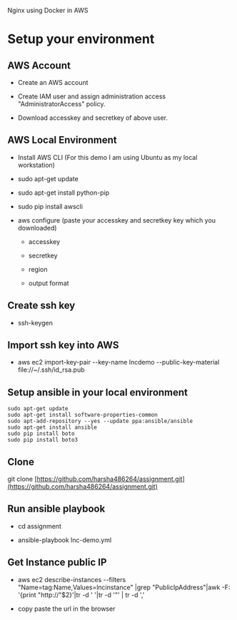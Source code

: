 Nginx using Docker in AWS

# Setup your environment 

## AWS Account

* Create an AWS account

* Create IAM user and assign administration access "AdministratorAccess" policy.

* Download accesskey and secretkey of above user.

## AWS Local Environment

* Install AWS CLI (For this demo I am using Ubuntu as my local workstation)

* sudo apt-get update

* sudo apt-get install python-pip

* sudo pip install awscli

* aws configure (paste your accesskey and secretkey key which you downloaded)

    * accesskey

    * secretkey

    * region

    * output format

## Create ssh key

* ssh-keygen

## Import ssh key into AWS

* aws ec2 import-key-pair --key-name lncdemo --public-key-material file://~/.ssh/id_rsa.pub

## Setup ansible in your local environment

```
sudo apt-get update
sudo apt-get install software-properties-common
sudo apt-add-repository --yes --update ppa:ansible/ansible
sudo apt-get install ansible
sudo pip install boto
sudo pip install boto3
```
## Clone 

git clone [https://github.com/harsha486264/assignment.git](https://github.com/harsha486264/assignment.git)

## Run ansible playbook

* cd assignment

* ansible-playbook lnc-demo.yml

## Get Instance public IP

* aws ec2 describe-instances --filters "Name=tag:Name,Values=lncinstance" |grep "PublicIpAddress"|awk -F: '{print "http://"$2}'|tr -d ' '|tr -d '"' | tr -d ','

* copy paste the url in the browser

